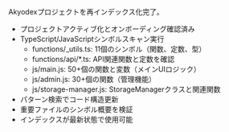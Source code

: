 Akyodexプロジェクトを再インデックス化完了。

- プロジェクトアクティブ化とオンボーディング確認済み
- TypeScript/JavaScriptシンボルスキャン実行
  - functions/_utils.ts: 11個のシンボル（関数、定数、型）
  - functions/api/*.ts: API関連関数と定数を確認
  - js/main.js: 50+個の関数と変数（メインUIロジック）
  - js/admin.js: 30+個の関数（管理機能）
  - js/storage-manager.js: StorageManagerクラスと関連関数
- パターン検索でコード構造更新
- 重要ファイルのシンボル概要を検証
- インデックスが最新状態で使用可能